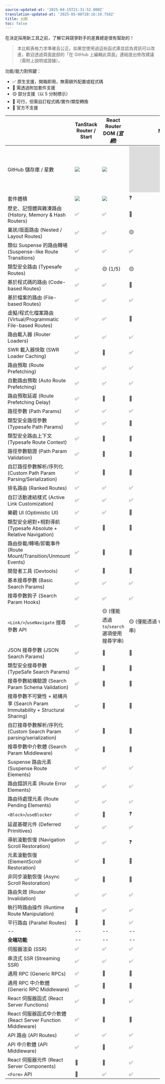 ```yaml
---
source-updated-at: '2025-04-15T21:31:52.000Z'
translation-updated-at: '2025-05-08T20:16:19.758Z'
title: 比較
toc: false
---
```


在決定採用新工具之前，了解它與競爭對手的差異總是很有幫助的！

> 本比較表格力求準確且公正。如果您使用過這些函式庫並認為資訊可以改進，歡迎透過頁面底部的「在 GitHub 上編輯此頁面」連結提出修改建議（需附上說明或證據）。

功能/能力對照鍵：

- ✅ 原生支援，開箱即用，無需額外配置或程式碼
- 🔵 需透過附加套件支援
- 🟡 部分支援（以 5 分制標示）
- 🔶 可行，但需自訂程式碼/實作/類型轉換
- 🛑 官方不支援

|                                                                              | TanStack Router / Start                          | React Router DOM [_(官網)_][router]          | Next.JS [_(官網)_][nextjs]                   |
| ---------------------------------------------------------------------------- | ------------------------------------------------ | -------------------------------------------- | -------------------------------------------- |
| GitHub 儲存庫 / 星數                                                         | [![][stars-tanstack-router]][gh-tanstack-router] | [![][stars-router]][gh-router]               | [![][stars-nextjs]][gh-nextjs]               |
| 套件體積                                                                     | [![][bp-tanstack-router]][bpl-tanstack-router]   | [![][bp-router]][bpl-router]                 | ❓                                           |
| 歷史、記憶體與雜湊路由 (History, Memory & Hash Routers)                      | ✅                                               | ✅                                           | 🛑                                           |
| 巢狀/版面路由 (Nested / Layout Routes)                                       | ✅                                               | ✅                                           | 🟡                                           |
| 類似 Suspense 的路由轉場 (Suspense-like Route Transitions)                   | ✅                                               | ✅                                           | ✅                                           |
| 類型安全路由 (Typesafe Routes)                                               | ✅                                               | 🟡 (1/5)                                     | 🟡                                           |
| 基於程式碼的路由 (Code-based Routes)                                         | ✅                                               | ✅                                           | 🛑                                           |
| 基於檔案的路由 (File-based Routes)                                           | ✅                                               | ✅                                           | ✅                                           |
| 虛擬/程式化檔案路由 (Virtual/Programmatic File-based Routes)                 | ✅                                               | ✅                                           | 🛑                                           |
| 路由載入器 (Router Loaders)                                                  | ✅                                               | ✅                                           | ✅                                           |
| SWR 載入器快取 (SWR Loader Caching)                                          | ✅                                               | 🛑                                           | ✅                                           |
| 路由預取 (Route Prefetching)                                                 | ✅                                               | ✅                                           | ✅                                           |
| 自動路由預取 (Auto Route Prefetching)                                        | ✅                                               | ✅                                           | ✅                                           |
| 路由預取延遲 (Route Prefetching Delay)                                       | ✅                                               | 🔶                                           | 🛑                                           |
| 路徑參數 (Path Params)                                                       | ✅                                               | ✅                                           | ✅                                           |
| 類型安全路徑參數 (Typesafe Path Params)                                      | ✅                                               | ✅                                           | 🛑                                           |
| 類型安全路由上下文 (Typesafe Route Context)                                  | ✅                                               | 🛑                                           | 🛑                                           |
| 路徑參數驗證 (Path Param Validation)                                         | ✅                                               | 🛑                                           | 🛑                                           |
| 自訂路徑參數解析/序列化 (Custom Path Param Parsing/Serialization)            | ✅                                               | 🛑                                           | 🛑                                           |
| 排名路由 (Ranked Routes)                                                     | ✅                                               | ✅                                           | ✅                                           |
| 自訂活動連結樣式 (Active Link Customization)                                 | ✅                                               | ✅                                           | ✅                                           |
| 樂觀 UI (Optimistic UI)                                                      | ✅                                               | ✅                                           | 🔶                                           |
| 類型安全絕對+相對導航 (Typesafe Absolute + Relative Navigation)              | ✅                                               | 🛑                                           | 🛑                                           |
| 路由掛載/轉場/卸載事件 (Route Mount/Transition/Unmount Events)               | ✅                                               | 🛑                                           | 🛑                                           |
| 開發者工具 (Devtools)                                                        | ✅                                               | 🛑                                           | 🛑                                           |
| 基本搜尋參數 (Basic Search Params)                                           | ✅                                               | ✅                                           | ✅                                           |
| 搜尋參數鉤子 (Search Param Hooks)                                            | ✅                                               | ✅                                           | ✅                                           |
| `<Link/>`/`useNavigate` 搜尋參數 API                                         | ✅                                               | 🟡 (僅能透過 `to`/`search` 選項使用搜尋字串) | 🟡 (僅能透過 `to`/`search` 選項使用搜尋字串) |
| JSON 搜尋參數 (JSON Search Params)                                           | ✅                                               | 🔶                                           | 🔶                                           |
| 類型安全搜尋參數 (TypeSafe Search Params)                                    | ✅                                               | 🛑                                           | 🛑                                           |
| 搜尋參數結構驗證 (Search Param Schema Validation)                            | ✅                                               | 🛑                                           | 🛑                                           |
| 搜尋參數不可變性 + 結構共享 (Search Param Immutability + Structural Sharing) | ✅                                               | 🔶                                           | 🛑                                           |
| 自訂搜尋參數解析/序列化 (Custom Search Param parsing/serialization)          | ✅                                               | 🔶                                           | 🛑                                           |
| 搜尋參數中介軟體 (Search Param Middleware)                                   | ✅                                               | 🛑                                           | 🛑                                           |
| Suspense 路由元素 (Suspense Route Elements)                                  | ✅                                               | ✅                                           | ✅                                           |
| 路由錯誤元素 (Route Error Elements)                                          | ✅                                               | ✅                                           | ✅                                           |
| 路由待處理元素 (Route Pending Elements)                                      | ✅                                               | ✅                                           | ✅                                           |
| `<Block>`/`useBlocker`                                                       | ✅                                               | 🔶                                           | ❓                                           |
| 延遲基礎元件 (Deferred Primitives)                                           | ✅                                               | ✅                                           | ✅                                           |
| 導航滾動恢復 (Navigation Scroll Restoration)                                 | ✅                                               | ✅                                           | ❓                                           |
| 元素滾動恢復 (ElementScroll Restoration)                                     | ✅                                               | 🛑                                           | 🛑                                           |
| 非同步滾動恢復 (Async Scroll Restoration)                                    | ✅                                               | 🛑                                           | 🛑                                           |
| 路由失效 (Router Invalidation)                                               | ✅                                               | ✅                                           | ✅                                           |
| 執行時路由操作 (Runtime Route Manipulation)                                  | 🛑                                               | ✅                                           | ✅                                           |
| 平行路由 (Parallel Routes)                                                   | 🛑                                               | 🛑                                           | ✅                                           |
| --                                                                           | --                                               | --                                           | --                                           |
| **全端功能**                                                                 | --                                               | --                                           | --                                           |
| 伺服器渲染 (SSR)                                                             | ✅                                               | ✅                                           | ✅                                           |
| 串流式 SSR (Streaming SSR)                                                   | ✅                                               | ✅                                           | ✅                                           |
| 通用 RPC (Generic RPCs)                                                      | ✅                                               | 🛑                                           | 🛑                                           |
| 通用 RPC 中介軟體 (Generic RPC Middleware)                                   | ✅                                               | 🛑                                           | 🛑                                           |
| React 伺服器函式 (React Server Functions)                                    | ✅                                               | 🛑                                           | ✅                                           |
| React 伺服器函式中介軟體 (React Server Function Middleware)                  | ✅                                               | 🛑                                           | 🛑                                           |
| API 路由 (API Routes)                                                        | ✅                                               | ✅                                           | ✅                                           |
| API 中介軟體 (API Middleware)                                                | ✅                                               | 🛑                                           | ✅                                           |
| React 伺服器元件 (React Server Components)                                   | 🛑                                               | 🛑                                           | ✅                                           |
| `<Form>` API                                                                 | 🛑                                               | ✅                                           | ✅                                           |

[bp-tanstack-router]: https://badgen.net/bundlephobia/minzip/@tanstack/react-router
[bpl-tanstack-router]: https://bundlephobia.com/result?p=@tanstack/react-router
[gh-tanstack-router]: https://github.com/tanstack/router
[stars-tanstack-router]: https://img.shields.io/github/stars/tanstack/router?label=%F0%9F%8C%9F
[_]: _
[router]: https://github.com/remix-run/react-router
[bp-router]: https://badgen.net/bundlephobia/minzip/react-router
[gh-router]: https://github.com/remix-run/react-router
[stars-router]: https://img.shields.io/github/stars/remix-run/react-router?label=%F0%9F%8C%9F
[bpl-router]: https://bundlephobia.com/result?p=react-router
[bpl-history]: https://bundlephobia.com/result?p=history
[_]: _
[nextjs]: https://nextjs.org/docs/routing/introduction
[bp-nextjs]: https://badgen.net/bundlephobia/minzip/next.js?label=All
[gh-nextjs]: https://github.com/vercel/next.js
[stars-nextjs]: https://img.shields.io/github/stars/vercel/next.js?label=%F0%9F%8C%9F
[bpl-nextjs]: https://bundlephobia.com/result?p=next
